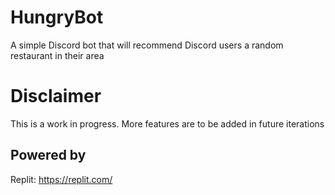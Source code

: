 # HungryBot
A simple Discord bot that will recommend Discord users a random restaurant in their area

# Disclaimer
This is a work in progress. More features are to be added in future iterations

## Powered by 
Replit: https://replit.com/

